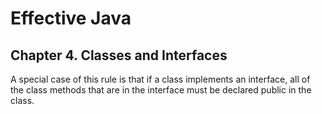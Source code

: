 # Effective Java

## Chapter 4. Classes and Interfaces

A	special	case	of	this	rule	is
that	if	a	class	implements	an	interface,	all	of	the	class	methods	that	are	in	the
interface	must	be	declared	public	in	the	class.